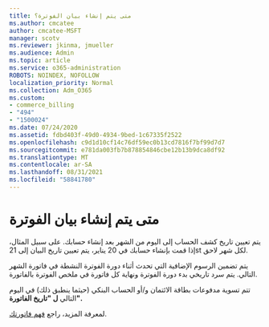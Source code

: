 ```yaml
---
title: متى يتم إنشاء بيان الفوترة؟
ms.author: cmcatee
author: cmcatee-MSFT
manager: scotv
ms.reviewer: jkinma, jmueller
ms.audience: Admin
ms.topic: article
ms.service: o365-administration
ROBOTS: NOINDEX, NOFOLLOW
localization_priority: Normal
ms.collection: Adm_O365
ms.custom:
- commerce_billing
- "494"
- "1500024"
ms.date: 07/24/2020
ms.assetid: fdbd403f-49d0-4934-9bed-1c67335f2522
ms.openlocfilehash: c9d1d10cf14c76df59ec0b13cd7816f7bf99d7d7
ms.sourcegitcommit: e781da003fb7b878854846cbe12b13b9dca8df92
ms.translationtype: MT
ms.contentlocale: ar-SA
ms.lasthandoff: 08/31/2021
ms.locfileid: "58841780"
---
```

# <a name="when-is-the-billing-statement-generated"></a>متى يتم إنشاء بيان الفوترة

يتم تعيين تاريخ كشف الحساب إلى اليوم من الشهر بعد إنشاء حسابك. على سبيل المثال، إذا قمت بإنشاء حسابك في 20 يناير، يتم تعيين تاريخ البيان إلى 21st لكل شهر لاحق.

يتم تضمين الرسوم الإضافية التي تحدث أثناء دورة الفوترة النشطة في فاتورة الشهر التالي. يتم سرد تاريخي بدء دورة الفوترة  ونهاية كل فاتورة في ملخص الفوترة بالفاتورة.

تتم تسوية مدفوعات بطاقة الائتمان و/أو الحساب البنكي (حيثما ينطبق ذلك) في اليوم التالي **ل "تاريخ الفاتورة".**
  
لمعرفة المزيد، راجع [فهم فاتورتك](https://docs.microsoft.com/microsoft-365/commerce/billing-and-payments/understand-your-invoice2).